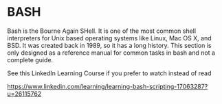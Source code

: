 # BASH

Bash is the Bourne Again SHell.
It is one of the most common shell interpreters for Unix based operating systems like Linux, Mac OS X, and BSD.
It was created back in 1989, so it has a long history.
This section is only designed as a reference manual for common tasks in bash and not a complete guide.

See this LinkedIn Learning Course if you prefer to watch instead of read

https://www.linkedin.com/learning/learning-bash-scripting-17063287?u=26115762
